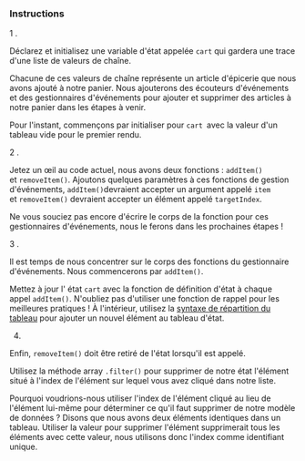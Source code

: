 ### Instructions

1 .

Déclarez et initialisez une variable d'état appelée `cart` qui gardera une trace d'une liste de valeurs de chaîne.

Chacune de ces valeurs de chaîne représente un article d'épicerie que nous avons ajouté à notre panier. Nous ajouterons des écouteurs d'événements et des gestionnaires d'événements pour ajouter et supprimer des articles à notre panier dans les étapes à venir.

Pour l'instant, commençons par initialiser pour `cart `avec la valeur d'un tableau vide pour le premier rendu.

2 .

Jetez un œil au code actuel, nous avons deux fonctions : `addItem()` et `removeItem()`. Ajoutons quelques paramètres à ces fonctions de gestion d'événements, `addItem()`devraient accepter un argument appelé `item` et `removeItem()` devraient accepter un élément appelé `targetIndex`.

Ne vous souciez pas encore d'écrire le corps de la fonction pour ces gestionnaires d'événements, nous le ferons dans les prochaines étapes !

3 .

Il est temps de nous concentrer sur le corps des fonctions du gestionnaire d'événements. Nous commencerons par `addItem()`.

Mettez à jour l' état `cart` avec la fonction de définition d'état à chaque appel `addItem()`. N'oubliez pas d'utiliser une fonction de rappel pour les meilleures pratiques ! À l'intérieur, utilisez la [syntaxe de répartition du tableau](https://developer.mozilla.org/en-US/docs/Web/JavaScript/Reference/Operators/Spread_syntax) pour ajouter un nouvel élément au tableau d'état.

4.

Enfin, `removeItem()` doit être retiré de l'état lorsqu'il est appelé.

Utilisez la méthode array `.filter()` pour supprimer de notre état l'élément situé à l'index de l'élément sur lequel vous avez cliqué dans notre liste.

Pourquoi voudrions-nous utiliser l'index de l'élément cliqué au lieu de l'élément lui-même pour déterminer ce qu'il faut supprimer de notre modèle de données ? Disons que nous avons deux éléments identiques dans un tableau. Utiliser la valeur pour supprimer l'élément supprimerait tous les éléments avec cette valeur, nous utilisons donc l'index comme identifiant unique.
